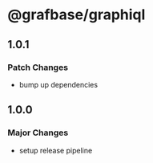 # @grafbase/graphiql

## 1.0.1

### Patch Changes

- bump up dependencies

## 1.0.0

### Major Changes

- setup release pipeline

